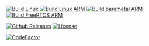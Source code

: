 [![Build Linux](https://github.com/kubasejdak/platform/workflows/Build%20Linux/badge.svg)](https://github.com/kubasejdak/platform/actions?query=workflow%3A%22Build+Linux%22)
[![Build Linux ARM](https://github.com/kubasejdak/platform/workflows/Build%20Linux%20ARM/badge.svg)](https://github.com/kubasejdak/platform/actions?query=workflow%3A%22Build+Linux+ARM%22)
[![Build baremetal ARM](https://github.com/kubasejdak/platform/workflows/Build%20baremetal%20ARM/badge.svg)](https://github.com/kubasejdak/platform/actions?query=workflow%3A%22Build+baremetal+ARM%22)
[![Build FreeRTOS ARM](https://github.com/kubasejdak/platform/workflows/Build%20FreeRTOS%20ARM/badge.svg)](https://github.com/kubasejdak/platform/actions?query=workflow%3A%22Build+FreeRTOS+ARM%22)

[![Github Releases](https://img.shields.io/github/release/kubasejdak/platform.svg)](https://github.com/kubasejdak/platform/releases)
[![License](https://img.shields.io/badge/License-BSD%202--Clause-orange.svg)](https://opensource.org/licenses/BSD-2-Clause)

[![CodeFactor](https://www.codefactor.io/repository/github/c/platform/badge)](https://www.codefactor.io/repository/github/kubasejdak/platform)
